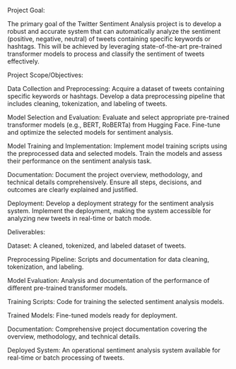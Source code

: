 Project Goal:

The primary goal of the Twitter Sentiment Analysis project is to develop a robust and accurate system that can automatically analyze the sentiment (positive, negative, neutral) of tweets containing specific keywords or hashtags. This will be achieved by leveraging state-of-the-art pre-trained transformer models to process and classify the sentiment of tweets effectively.



Project Scope/Objectives:

Data Collection and Preprocessing:
Acquire a dataset of tweets containing specific keywords or hashtags.
Develop a data preprocessing pipeline that includes cleaning, tokenization, and labeling of tweets.

Model Selection and Evaluation:
Evaluate and select appropriate pre-trained transformer models (e.g., BERT, RoBERTa) from Hugging Face.
Fine-tune and optimize the selected models for sentiment analysis.

Model Training and Implementation:
Implement model training scripts using the preprocessed data and selected models.
Train the models and assess their performance on the sentiment analysis task.

Documentation:
Document the project overview, methodology, and technical details comprehensively.
Ensure all steps, decisions, and outcomes are clearly explained and justified.

Deployment:
Develop a deployment strategy for the sentiment analysis system.
Implement the deployment, making the system accessible for analyzing new tweets in real-time or batch mode.



Deliverables:

Dataset: A cleaned, tokenized, and labeled dataset of tweets.

Preprocessing Pipeline: Scripts and documentation for data cleaning, tokenization, and labeling.

Model Evaluation: Analysis and documentation of the performance of different pre-trained transformer models.

Training Scripts: Code for training the selected sentiment analysis models.

Trained Models: Fine-tuned models ready for deployment.

Documentation: Comprehensive project documentation covering the overview, methodology, and technical details.

Deployed System: An operational sentiment analysis system available for real-time or batch processing of tweets.
